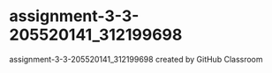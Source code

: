 # assignment-3-3-205520141_312199698
assignment-3-3-205520141_312199698 created by GitHub Classroom
